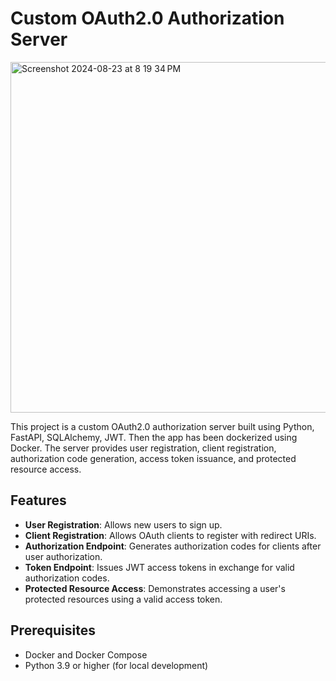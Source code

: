 # Custom OAuth2.0 Authorization Server
<img width="561" alt="Screenshot 2024-08-23 at 8 19 34 PM" src="https://github.com/user-attachments/assets/e11f4c7f-5fd2-4a29-a5ca-104eae01fb41">



This project is a custom OAuth2.0 authorization server built using Python, FastAPI, SQLAlchemy, JWT. Then the app has been dockerized using Docker. The server provides user registration, client registration, authorization code generation, access token issuance, and protected resource access.

## Features

- **User Registration**: Allows new users to sign up.
- **Client Registration**: Allows OAuth clients to register with redirect URIs.
- **Authorization Endpoint**: Generates authorization codes for clients after user authorization.
- **Token Endpoint**: Issues JWT access tokens in exchange for valid authorization codes.
- **Protected Resource Access**: Demonstrates accessing a user's protected resources using a valid access token.

## Prerequisites

- Docker and Docker Compose
- Python 3.9 or higher (for local development)

